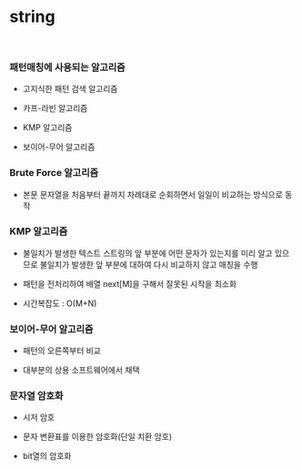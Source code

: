 # string

<br>

### 패턴매칭에 사용되는 알고리즘

- 고지식한 패턴 검색 알고리즘

- 카프-라빈 알고리즘

- KMP 알고리즘

- 보이어-무어 알고리즘

### Brute Force 알고리즘

- 본문 문자열을 처음부터 끝까지 차례대로 순회하면서 일일이 비교하는 방식으로 동작

### KMP 알고리즘

- 불일치가 발생한 텍스트 스트링의 앞 부분에 어떤 문자가 있는지를 미리 알고 있으므로 불일치가 발생한 앞 부분에 대하여 다시 비교하지 않고 매칭을 수행

- 패턴을 전처리하여 배열 next[M]을 구해서 잘못된 시작을 최소화

- 시간복잡도 : O(M+N)

### 보이어-무어 알고리즘

- 패턴의 오른쪽부터 비교

- 대부분의 상용 소프트웨어에서 채택

### 문자열 암호화

- 시저 암호

- 문자 변환표를 이용한 암호화(단일 치환 암호)

- bit열의 암호화
